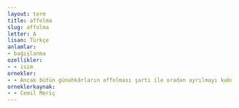 ```yaml
---
layout: term
title: affolma
slug: affolma
letter: A
lisan: Türkçe
anlamlar:
- bağışlanma
ozellikler:
- - isim
ornekler:
- - Ancak bütün günahkârların affolması şartı ile oradan ayrılmayı kabul eder.
orneklerkaynak:
- - Cemil Meriç
---
```

